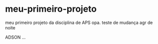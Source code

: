 # meu-primeiro-projeto
meu primeiro projeto da disciplina de APS
 opa. teste de mudança agr de noite 
 
 ADSON
...
